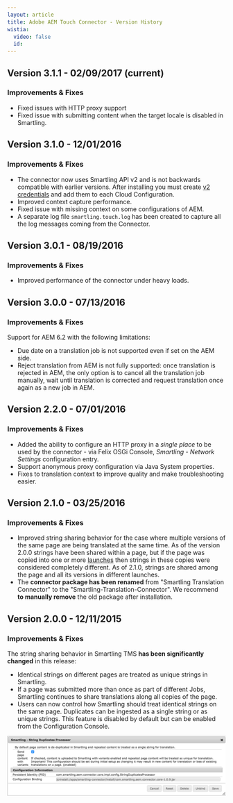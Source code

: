 ```yaml
---
layout: article
title: Adobe AEM Touch Connector - Version History
wistia:
  video: false
  id:
---
```



## Version 3.1.1 - 02/09/2017 (current)

### Improvements & Fixes

* Fixed issues with HTTP proxy support
* Fixed issue with submitting content when the target locale is disabled in Smartling.


## Version 3.1.0 - 12/01/2016

### Improvements & Fixes

* The connector now uses Smartling API v2 and is not backwards compatible with earlier versions. After installing you must create [v2 credentials](http://docs.smartling.com/pages/API/v2/Authentication/) and add them to each Cloud Configuration.
* Improved context capture performance.
* Fixed issue with missing context on some configurations of AEM.
* A separate log file `smartling.touch.log` has been created to capture all the log messages coming from the Connector.


## Version 3.0.1 - 08/19/2016

### Improvements & Fixes

* Improved performance of the connector under heavy loads. 


## Version 3.0.0 - 07/13/2016

### Improvements & Fixes

Support for AEM 6.2 with the following limitations:

* Due date on a translation job is not supported even if set on the AEM side.
* Reject translation from AEM is not fully supported: once translation is rejected in AEM, the only option is to cancel all the translation job manually, wait until translation is corrected and request translation once again as a new job in AEM.


## Version 2.2.0 - 07/01/2016

### Improvements & Fixes

* Added the ability to configure an HTTP proxy in a *single place* to be used by the connector - via Felix OSGi Console, *Smartling - Network Settings* configuration entry.
* Support anonymous proxy configuration via Java System properties.
* Fixes to translation context to improve quality and make troubleshooting easier.


## Version 2.1.0 - 03/25/2016

### Improvements & Fixes

* Improved string sharing behavior for the case where multiple versions of the same page are being translated at the same time. As of the version 2.0.0 strings have been shared within a page, but if the page was copied into one or more [launches](https://docs.adobe.com/docs/en/aem/6-1/author/site-page-features/launches.html) then strings in these copies were considered completely different. As of 2.1.0, strings are shared among the page and all its versions in different launches.
* The **connector package has been renamed** from "Smartling Translation Connector" to the "Smartling-Translation-Connector". We recommend **to manually remove** the old package after installation.


## Version 2.0.0 - 12/11/2015

### Improvements & Fixes

The string sharing behavior in Smartling TMS **has been significantly changed** in this release:

* Identical strings on different pages are treated as unique strings in Smartling.
* If a page was submitted more than once as part of different Jobs, Smartling continues to share translations along all copies of the page.
* Users can now control how Smartling should treat identical strings on the same page. Duplicates can be ingested as a single string or as unique strings. This feature is disabled by default but can be enabled from the Configuration Console.


![](/uploads/versions/3776b166-a017-11e5-8c10-6c2ae28db3de---x----1738-476x---.png)